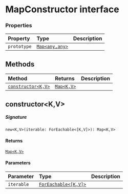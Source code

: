 # MapConstructor interface










### Properties

| Property	   | Type	| Description|
|:-------------|:-------|:-----------|
|`prototype`      | [`Map<any,any>`](Map.md) |  |




## Methods

| Method	   |  Returns	| Description|
|:-------------|:-------|:-----------|
|[`constructor<K,V>`](#constructor<k,v>)      | [`Map<K,V>`](Map.md) |  |



## constructor<K,V>



##### Signature
`new<K,V>(iterable: ForEachable<[K,V]>): Map<K,V>`

#### Returns
[`Map<K,V>`](Map.md)

#### Parameters


| Parameter	   | Type    | Description |
|:-------------|:---------------|:------------|
| `iterable`    | [`ForEachable<[K,V]>`](ForEachable.md) |  |

